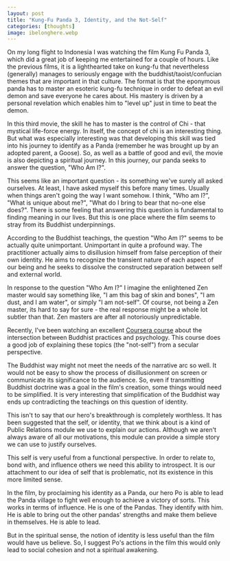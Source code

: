 ```yaml
---
layout: post
title: "Kung-Fu Panda 3, Identity, and the Not-Self"
categories: [thoughts]
image: ibelonghere.webp
---
```


On my long flight to Indonesia I was watching the film Kung Fu Panda 3, which did a great job of keeping me entertained for a couple of hours. Like the previous films, it is a lighthearted take on kung-fu that nevertheless (generally) manages to seriously engage with the buddhist/taoist/confucian themes that are important in that culture. The format is that the eponymous panda has to master an esoteric kung-fu technique in order to defeat an evil demon and save everyone he cares about. His mastery is driven by a personal revelation which enables him to "level up" just in time to beat the demon.

In this third movie, the skill he has to master is the control of Chi - that mystical life-force energy. In itself, the concept of chi is an interesting thing. But what was especially interesting was that developing this skill was tied into his journey to identify as a Panda (remember he was brought up by an adopted parent, a Goose). So, as well as a battle of good and evil, the movie is also depicting a spiritual journey. In this journey, our panda seeks to answer the question, "Who Am I?". 

This seems like an important question - its something we've surely all asked ourselves. At least, I have asked myself this before many times.  Usually when things aren't going the way I want somehow. I think, "Who am I?", "What is unique about me?", "What do I bring to bear that no-one else does?". There is some feeling that answering this question is fundamental to finding meaning in our lives. But this is one place where the film seems to stray from its Buddhist underpinnings.

<!--more-->
According to the Buddhist teachings, the question "Who Am I?" seems to be actually quite unimportant. Unimportant in quite a profound way. The practitioner actually aims to disillusion himself from false perception of their own identity. He aims to recognize the transient nature of each aspect of our being and he seeks to dissolve the constructed separation between self and external world. 

In response to the question "Who Am I?" I imagine the enlightened Zen master would say something like, "I am this bag of skin and bones", "I am dust, and I am water", or simply "I am not-self". Of course, not being a Zen master, its hard to say for sure - the real response might be a whole lot subtler than that. Zen masters are after all notoriously unpredictable. 

Recently, I've been watching an excellent [Coursera course](https://www.coursera.org/learn/science-of-meditation) about the intersection between Buddhist practices and psychology. This course does a good job of explaining these topics (the "not-self") from a secular perspective.

The Buddhist way might not meet the needs of the narrative arc so well. It would not be easy to show the process of disillusionment on screen or communicate its significance to the audience. So, even if transmitting Buddhist doctrine was a goal in the film's creation, some things would need to be simplified. It is very interesting that simplification of the Buddhist way ends up contradicting the teachings on this question of identity. 

This isn't to say that our hero's breakthrough is completely worthless. It has been suggested that the self, or identity, that we think about is a kind of Public Relations module we use to explain our actions. Although we aren't always aware of all our motivations, this module can provide a simple story we can use to justify ourselves. 

This self is very useful from a functional perspective. In order to relate to, bond with, and influence others we need this ability to introspect. It is our attachment to our idea of self that is problematic, not its existence in this more limited sense. 

In the film, by proclaiming his identity as a Panda, our hero Po is able to lead the Panda village to fight well enough to achieve a victory of sorts. This works in terms of influence. He is one of the Pandas. They identify with him. He is able to bring out the other pandas' strengths and make them believe in themselves. He is able to lead. 

But in the spiritual sense, the notion of identity is less useful than the film would have us believe. So, I suggest Po's actions in the film this would only lead to social cohesion and not a spiritual awakening.




